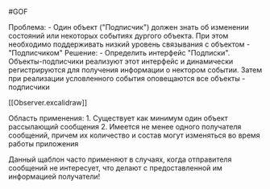 #GOF 

Проблема:
	- Один объект ("Подписчик") должен знать об изменении состояний или некоторых событиях дургого объекта. При этом необходимо поддерживать низкий уровень связывания с объектом - "Подписчиком"
Решение:
	- Определить интерфейс "Подписки". Объекты-подписчики реализуют этот интерфейс и динамически регистрируются для получения информации о нектором событии. Затем при реализации условленного события оповещаются все объекты - подписчики

[[Observer.excalidraw]]

Область применения:
	1. Существует как минимум один объект рассылающий сообщения
	2. Имеется не менее одного получателя сообщений, причем их количество и состав могут изменяться во время работы приложения

Данный щаблон часто применяют в случаях, когда отправителя сообщений не интересует, что делают с предоставленной им информацией получатели! 
